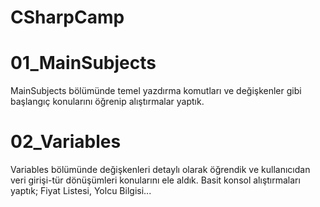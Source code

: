 # CSharpCamp
# 01_MainSubjects
MainSubjects bölümünde temel yazdırma komutları ve değişkenler gibi başlangıç konularını öğrenip alıştırmalar yaptık.

# 02_Variables
Variables bölümünde değişkenleri detaylı olarak öğrendik ve kullanıcıdan veri girişi-tür dönüşümleri konularını ele aldık. Basit konsol alıştırmaları yaptık; Fiyat Listesi, Yolcu Bilgisi...
